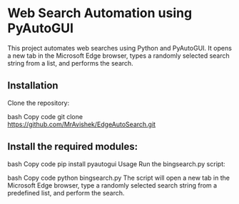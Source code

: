 # Web Search Automation using PyAutoGUI
This project automates web searches using Python and PyAutoGUI. It opens a new tab in the Microsoft Edge browser, types a randomly selected search string from a list, and performs the search.

## Installation
Clone the repository:

bash
Copy code
git clone https://github.com/MrAvishek/EdgeAutoSearch.git
## Install the required modules:

bash
Copy code
pip install pyautogui
Usage
Run the bingsearch.py script:

bash
Copy code
python bingsearch.py
The script will open a new tab in the Microsoft Edge browser, type a randomly selected search string from a predefined list, and perform the search.
